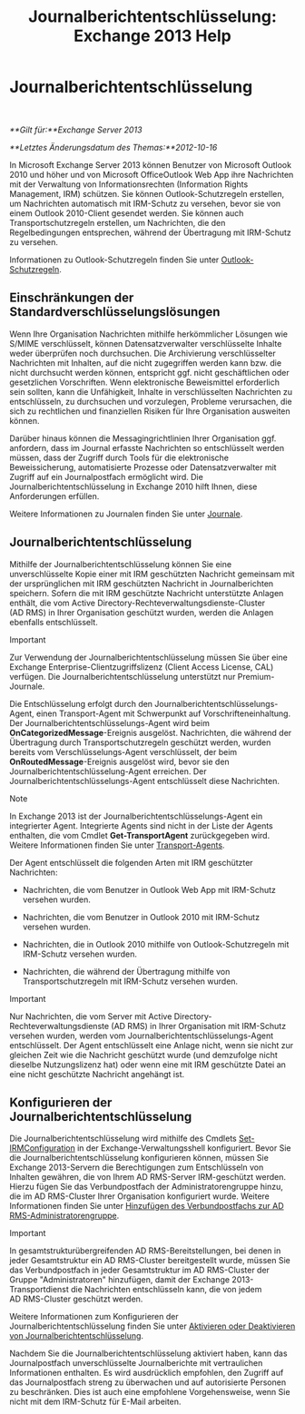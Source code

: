 ﻿---
title: 'Journalberichtentschlüsselung: Exchange 2013 Help'
TOCTitle: Journalberichtentschlüsselung
ms:assetid: c063e2bd-2444-480d-8b35-73f31064a31b
ms:mtpsurl: https://technet.microsoft.com/de-de/library/Dd876936(v=EXCHG.150)
ms:contentKeyID: 50476615
ms.date: 05/22/2018
mtps_version: v=EXCHG.150
ms.translationtype: MT
---

# Journalberichtentschlüsselung

 

_**Gilt für:**Exchange Server 2013_

_**Letztes Änderungsdatum des Themas:**2012-10-16_

In Microsoft Exchange Server 2013 können Benutzer von Microsoft Outlook 2010 und höher und von Microsoft OfficeOutlook Web App ihre Nachrichten mit der Verwaltung von Informationsrechten (Information Rights Management, IRM) schützen. Sie können Outlook-Schutzregeln erstellen, um Nachrichten automatisch mit IRM-Schutz zu versehen, bevor sie von einem Outlook 2010-Client gesendet werden. Sie können auch Transportschutzregeln erstellen, um Nachrichten, die den Regelbedingungen entsprechen, während der Übertragung mit IRM-Schutz zu versehen.

Informationen zu Outlook-Schutzregeln finden Sie unter [Outlook-Schutzregeln](outlook-protection-rules-exchange-2013-help.md).

## Einschränkungen der Standardverschlüsselungslösungen

Wenn Ihre Organisation Nachrichten mithilfe herkömmlicher Lösungen wie S/MIME verschlüsselt, können Datensatzverwalter verschlüsselte Inhalte weder überprüfen noch durchsuchen. Die Archivierung verschlüsselter Nachrichten mit Inhalten, auf die nicht zugegriffen werden kann bzw. die nicht durchsucht werden können, entspricht ggf. nicht geschäftlichen oder gesetzlichen Vorschriften. Wenn elektronische Beweismittel erforderlich sein sollten, kann die Unfähigkeit, Inhalte in verschlüsselten Nachrichten zu entschlüsseln, zu durchsuchen und vorzulegen, Probleme verursachen, die sich zu rechtlichen und finanziellen Risiken für Ihre Organisation ausweiten können.

Darüber hinaus können die Messagingrichtlinien Ihrer Organisation ggf. anfordern, dass im Journal erfasste Nachrichten so entschlüsselt werden müssen, dass der Zugriff durch Tools für die elektronische Beweissicherung, automatisierte Prozesse oder Datensatzverwalter mit Zugriff auf ein Journalpostfach ermöglicht wird. Die Journalberichtentschlüsselung in Exchange 2010 hilft Ihnen, diese Anforderungen erfüllen.

Weitere Informationen zu Journalen finden Sie unter [Journale](journaling-exchange-2013-help.md).

## Journalberichtentschlüsselung

Mithilfe der Journalberichtentschlüsselung können Sie eine unverschlüsselte Kopie einer mit IRM geschützten Nachricht gemeinsam mit der ursprünglichen mit IRM geschützten Nachricht in Journalberichten speichern. Sofern die mit IRM geschützte Nachricht unterstützte Anlagen enthält, die vom Active Directory-Rechteverwaltungsdienste-Cluster (AD RMS) in Ihrer Organisation geschützt wurden, werden die Anlagen ebenfalls entschlüsselt.


> [!IMPORTANT]
> Zur Verwendung der Journalberichtentschlüsselung müssen Sie über eine Exchange Enterprise-Clientzugriffslizenz (Client Access License, CAL) verfügen. Die Journalberichtentschlüsselung unterstützt nur Premium-Journale.



Die Entschlüsselung erfolgt durch den Journalberichtentschlüsselungs-Agent, einen Transport-Agent mit Schwerpunkt auf Vorschrifteneinhaltung. Der Journalberichtentschlüsselungs-Agent wird beim **OnCategorizedMessage**-Ereignis ausgelöst. Nachrichten, die während der Übertragung durch Transportschutzregeln geschützt werden, wurden bereits vom Verschlüsselungs-Agent verschlüsselt, der beim **OnRoutedMessage**-Ereignis ausgelöst wird, bevor sie den Journalberichtentschlüsselung-Agent erreichen. Der Journalberichtentschlüsselungs-Agent entschlüsselt diese Nachrichten.


> [!NOTE]
> In Exchange 2013 ist der Journalberichtentschlüsselungs-Agent ein integrierter Agent. Integrierte Agents sind nicht in der Liste der Agents enthalten, die vom Cmdlet <STRONG>Get-TransportAgent</STRONG> zurückgegeben wird. Weitere Informationen finden Sie unter <A href="transport-agents-exchange-2013-help.md">Transport-Agents</A>.



Der Agent entschlüsselt die folgenden Arten mit IRM geschützter Nachrichten:

  - Nachrichten, die vom Benutzer in Outlook Web App mit IRM-Schutz versehen wurden.

  - Nachrichten, die vom Benutzer in Outlook 2010 mit IRM-Schutz versehen wurden.

  - Nachrichten, die in Outlook 2010 mithilfe von Outlook-Schutzregeln mit IRM-Schutz versehen wurden.

  - Nachrichten, die während der Übertragung mithilfe von Transportschutzregeln mit IRM-Schutz versehen wurden.


> [!IMPORTANT]
> Nur Nachrichten, die vom Server mit Active Directory-Rechteverwaltungsdienste (AD&nbsp;RMS) in Ihrer Organisation mit IRM-Schutz versehen wurden, werden vom Journalberichtentschlüsselungs-Agent entschlüsselt. Der Agent entschlüsselt eine Anlage nicht, wenn sie nicht zur gleichen Zeit wie die Nachricht geschützt wurde (und demzufolge nicht dieselbe Nutzungslizenz hat) oder wenn eine mit IRM geschützte Datei an eine nicht geschützte Nachricht angehängt ist.



## Konfigurieren der Journalberichtentschlüsselung

Die Journalberichtentschlüsselung wird mithilfe des Cmdlets [Set-IRMConfiguration](https://technet.microsoft.com/de-de/library/dd979792\(v=exchg.150\)) in der Exchange-Verwaltungsshell konfiguriert. Bevor Sie die Journalberichtentschlüsselung konfigurieren können, müssen Sie Exchange 2013-Servern die Berechtigungen zum Entschlüsseln von Inhalten gewähren, die von Ihrem AD RMS-Server IRM-geschützt werden. Hierzu fügen Sie das Verbundpostfach der Administratorengruppe hinzu, die im AD RMS-Cluster Ihrer Organisation konfiguriert wurde. Weitere Informationen finden Sie unter [Hinzufügen des Verbundpostfachs zur AD RMS-Administratorengruppe](add-the-federation-mailbox-to-the-ad-rms-super-users-group-exchange-2013-help.md).


> [!IMPORTANT]
> In gesamtstrukturübergreifenden AD&nbsp;RMS-Bereitstellungen, bei denen in jeder Gesamtstruktur ein AD&nbsp;RMS-Cluster bereitgestellt wurde, müssen Sie das Verbundpostfach in jeder Gesamtstruktur im AD&nbsp;RMS-Cluster der Gruppe "Administratoren" hinzufügen, damit der Exchange 2013-Transportdienst die Nachrichten entschlüsseln kann, die von jedem AD&nbsp;RMS-Cluster geschützt werden.



Weitere Informationen zum Konfigurieren der Journalberichtentschlüsselung finden Sie unter [Aktivieren oder Deaktivieren von Journalberichtentschlüsselung](enable-or-disable-journal-report-decryption-exchange-2013-help.md).

Nachdem Sie die Journalberichtentschlüsselung aktiviert haben, kann das Journalpostfach unverschlüsselte Journalberichte mit vertraulichen Informationen enthalten. Es wird ausdrücklich empfohlen, den Zugriff auf das Journalpostfach streng zu überwachen und auf autorisierte Personen zu beschränken. Dies ist auch eine empfohlene Vorgehensweise, wenn Sie nicht mit dem IRM-Schutz für E-Mail arbeiten.

